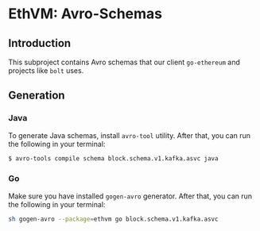 # EthVM: Avro-Schemas

## Introduction

This subproject contains Avro schemas that our client `go-ethereum` and projects like `bolt` uses.

## Generation

### Java

To generate Java schemas, install `avro-tool` utility. After that, you can run the following in your terminal:

```sh
$ avro-tools compile schema block.schema.v1.kafka.asvc java
```

### Go

Make sure you have installed `gogen-avro` generator. After that, you can run the following in your terminal:

```sh
sh gogen-avro --package=ethvm go block.schema.v1.kafka.asvc
```
